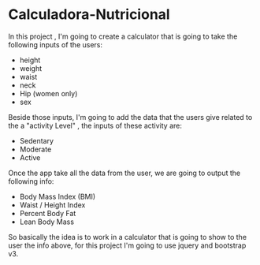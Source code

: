 # Calculadora-Nutricional
In this project , I'm going to create a calculator that is going to take the  following inputs of the users:
  - height
  - weight
  - waist
  - neck
  - Hip (women only)
  - sex
  
 Beside those inputs, I'm going to add the data that the users give related to the a "activity Level" , the inputs of 
 these activity are:
 
  - Sedentary
  - Moderate
  - Active
  
  Once the app take all the data from the user, we are going to  output the following info:
  
  - Body Mass Index (BMI)
  - Waist / Height Index
  - Percent Body Fat
  - Lean Body Mass
  
  So basically the idea is to work in a calculator that is going to show to the user the info above, for this project
  I'm going to use jquery and bootstrap v3.
